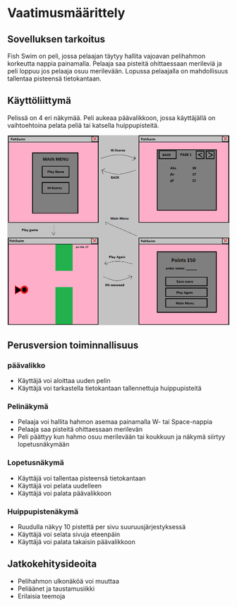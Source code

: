 # Vaatimusmäärittely

## Sovelluksen tarkoitus
Fish Swim on peli, jossa pelaajan täytyy hallita vajoavan pelihahmon korkeutta nappia painamalla. Pelaaja saa pisteitä ohittaessaan merileviä ja peli loppuu jos pelaaja osuu merilevään. Lopussa pelaajalla on mahdollisuus tallentaa pisteensä tietokantaan.

## Käyttöliittymä
Pelissä on 4 eri näkymää. Peli aukeaa päävalikkoon, jossa käyttäjällä on vaihtoehtoina pelata peliä tai katsella huippupisteitä. 

<img src="https://github.com/tulma95/ot-harjoitustyo/blob/master/documentation/Kuvat/SovellusNakymat.png" width="750">

## Perusversion toiminnallisuus
### päävalikko

- Käyttäjä voi aloittaa uuden pelin
- Käyttäjä voi tarkastella tietokantaan tallennettuja huippupisteitä

### Pelinäkymä

- Pelaaja voi hallita hahmon asemaa painamalla W- tai Space-nappia
- Pelaaja saa pisteitä ohittaessaan merilevän
- Peli päättyy kun hahmo osuu merilevään tai koukkuun ja näkymä siirtyy lopetusnäkymään

### Lopetusnäkymä
- Käyttäjä voi tallentaa pisteensä tietokantaan
- Käyttäjä voi pelata uudelleen
- Käyttäjä voi palata päävalikkoon

### Huippupistenäkymä
- Ruudulla näkyy 10 pistettä per sivu suuruusjärjestyksessä
- Käyttäjä voi selata sivuja eteenpäin
- Käyttäjä voi palata takaisin päävalikkoon

## Jatkokehitysideoita
- Pelihahmon ulkonäköä voi muuttaa
- Peliäänet ja taustamusiikki
- Erilaisia teemoja